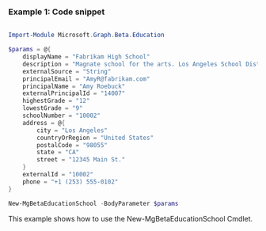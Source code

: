 ### Example 1: Code snippet

```powershell

Import-Module Microsoft.Graph.Beta.Education

$params = @{
	displayName = "Fabrikam High School"
	description = "Magnate school for the arts. Los Angeles School District"
	externalSource = "String"
	principalEmail = "AmyR@fabrikam.com"
	principalName = "Amy Roebuck"
	externalPrincipalId = "14007"
	highestGrade = "12"
	lowestGrade = "9"
	schoolNumber = "10002"
	address = @{
		city = "Los Angeles"
		countryOrRegion = "United States"
		postalCode = "98055"
		state = "CA"
		street = "12345 Main St."
	}
	externalId = "10002"
	phone = "+1 (253) 555-0102"
}

New-MgBetaEducationSchool -BodyParameter $params

```
This example shows how to use the New-MgBetaEducationSchool Cmdlet.

